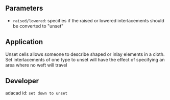 

## Parameters
- `raised/lowered`: specifies if the raised or lowered interlacements should be converted to "unset" 


## Application
Unset cells allows someone to describe shaped or inlay elements in a cloth. Set interlacements of one type to unset will have the effect of specifying an area where no weft will travel
## Developer
adacad id: `set down to unset`
